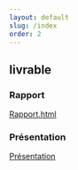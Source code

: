 ```yaml
---
layout: default
slug: /index
order: 2
---
```


 <!--  -->


 
## livrable

### Rapport 
[Rapport.html](http://cnmh.github.io/besoin/rapport.html)

### Présentation 
[Présentation](http://cnmh.github.io/besoin/presentation.html)
